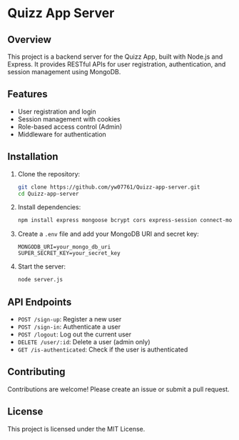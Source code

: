 # Quizz App Server

## Overview
This project is a backend server for the Quizz App, built with Node.js and Express. It provides RESTful APIs for user registration, authentication, and session management using MongoDB.

## Features
- User registration and login
- Session management with cookies
- Role-based access control (Admin)
- Middleware for authentication

## Installation
1. Clone the repository:
   ```bash
   git clone https://github.com/yw07761/Quizz-app-server.git
   cd Quizz-app-server
   ```

2. Install dependencies:
   ```bash
   npm install express mongoose bcrypt cors express-session connect-mongo dotenv
   ```

3. Create a `.env` file and add your MongoDB URI and secret key:
   ```plaintext
   MONGODB_URI=your_mongo_db_uri
   SUPER_SECRET_KEY=your_secret_key
   ```

4. Start the server:
   ```bash
   node server.js
   ```

## API Endpoints
- `POST /sign-up`: Register a new user
- `POST /sign-in`: Authenticate a user
- `POST /logout`: Log out the current user
- `DELETE /user/:id`: Delete a user (admin only)
- `GET /is-authenticated`: Check if the user is authenticated

## Contributing
Contributions are welcome! Please create an issue or submit a pull request.

## License
This project is licensed under the MIT License.

